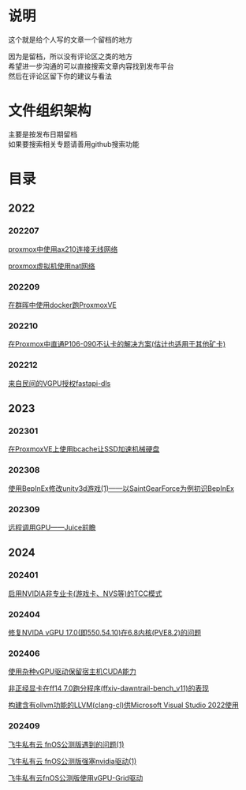 # 说明  
这个就是给个人写的文章一个留档的地方

因为是留档，所以没有评论区之类的地方  
希望进一步沟通的可以直接搜索文章内容找到发布平台  
然后在评论区留下你的建议与看法  

# 文件组织架构  
主要是按发布日期留档  
如果要搜索相关专题请善用github搜索功能  

# 目录
## 2022
### 202207
[proxmox中使用ax210连接无线网络](2022/07/270840_proxmox_using_wlan/index.md)

[proxmox虚拟机使用nat网络](2022/07/271113_proxmox_using_nat/index.md)
### 202209
[在群晖中使用docker跑ProxmoxVE](2022/09/050940_dockerPVE_in_ds918/index.md)
### 202210
[在Proxmox中直通P106-090不认卡的解决方案(估计也适用于其他矿卡)](2022/10/300950_nvidia_mining_card_driver/index.md)
### 202212
[来自民间的VGPU授权fastapi-dls](2022/12/291214_vGPU_fastapi-dls/index.md)
## 2023
### 202301
[在ProxmoxVE上使用bcache让SSD加速机械硬盘](2023/01/290823_bcache_in_proxmox_ve/index.md)
### 202308
[使用BepInEx修改unity3d游戏(1)——以SaintGearForce为例初识BepInEx](2023/08/250354_BepInEx_unity3d_SaintGearForce/index.md) 
### 202309
[远程调用GPU——Juice前瞻](2023/09/110347_remote_GPU_Juice/index.md)
## 2024
### 202401
[启用NVIDIA非专业卡(游戏卡、NVS等)的TCC模式](2024/01/280637_force_tcc_in_geforce_card/index.md)
### 202404
[修复NVIDA vGPU 17.0(即550.54.10)在6.8内核(PVE8.2)的问题](2024/04/300745_fix_vgpu_grid17-0_in_kernel_6-8/index.md)
### 202406
[使用杂种vGPU驱动保留宿主机CUDA能力](2024/06/021256_use_merge_vgpu_driver_in_pve/index.md)

[非正经显卡在ff14 7.0跑分程序(ffxiv-dawntrail-bench_v11)的表现](2024/06/091934_gpu_in_ff14_7/index.md)

[构建含有ollvm功能的LLVM(clang-cl)供Microsoft Visual Studio 2022使用](2024/06/151137_ollvm_in_vs2022/index.md)
### 202409
[飞牛私有云 fnOS公测版遇到的问题(1)](2024/09/010111_wrong_with_fnOS_beta_1/index.md)

[飞牛私有云 fnOS公测版强塞nvidia驱动(1)](2024/09/120333_insert_nvidia_driver_in_fnOS_1/index.md)

[飞牛私有云fnOS公测版使用vGPU-Grid驱动](2024/09/152251_use_nvidia_vgpu_grid_driver_in_fnOS/index.md)
